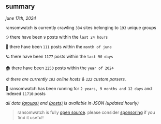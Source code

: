 
## summary
_june 17th, 2024_

ransomwatch is currently crawling `384` sites belonging to `193` unique groups

⏲ there have been `9` posts within the `last 24 hours`

🦈 there have been `111` posts within the `month of june`

🪐 there have been `1177` posts within the `last 90 days`

🏚 there have been `2253` posts within the `year of 2024`

_⚙️ there are currently `103` online hosts & `122` custom parsers._

🦕 ransomwatch has been running for `2 years, 9 months and 12 days` and indexed `11710` posts

_all data  [(groups)](http://ransomwhat.telemetry.ltd/groups) and [(posts)](http://ransomwhat.telemetry.ltd/posts) is available in JSON (updated hourly)_

> ransomwatch is fully [open source](https://github.com/joshhighet/ransomwatch#ransomwatch--). please consider [sponsoring](https://github.com/sponsors/joshhighet) if you find it useful!
